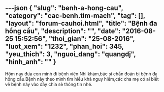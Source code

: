 ---json
{
    "slug": "benh-a-hong-cau",
    "category": "cac-benh.tim-mach",
    "tag": [],
    "layout": "forum-cauhoi.html",
    "title": "Bệnh đa hồng cầu",
    "description": "",
    "date": "2016-08-25 15:52:56",
    "thoi_gian": "25-08-2016",
    "luot_xem": "1232",
    "phan_hoi": 345,
    "yeu_thich": 3,
    "nguoi_dang": "quangdj",
    "hinh_anh": ""
}
---
Hôm nay đưa con mình đi bệnh viện Nhi khám,bác sĩ chẩn đoán bị bệnh đa hồng cầu.Bệnh này theo mình tìm hiểu khá nguy hiểm,các cha mẹ có ai biết về bệnh này vào đây chia sẻ thông tin nhé.